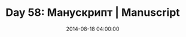---
permalink: /jekyll/update/2014/08/18/day58
redirect_to: http://arounddh.elotroalex.com/jekyll/update/2014/08/18/day58
layout: post
title:  "Day 58: Манускрипт | Manuscript"
date:   2014-08-18 04:00:00
categories: jekyll update
---